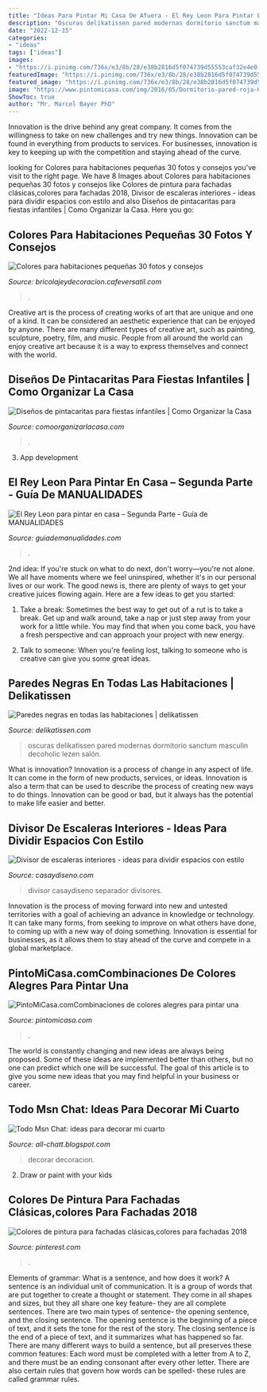 ```yaml
---
title: "Ideas Para Pintar Mi Casa De Afuera - El Rey Leon Para Pintar En Casa – Segunda Parte"
description: "Oscuras delikatissen pared modernas dormitorio sanctum masculin decoholic lezen salón"
date: "2022-12-15"
categories:
- "ideas"
tags: ["ideas"]
images:
- "https://i.pinimg.com/736x/e3/8b/28/e38b2816d5f074739d55553caf32e4e0.jpg"
featuredImage: "https://i.pinimg.com/736x/e3/8b/28/e38b2816d5f074739d55553caf32e4e0.jpg"
featured_image: "https://i.pinimg.com/736x/e3/8b/28/e38b2816d5f074739d55553caf32e4e0.jpg"
image: "https://www.pintomicasa.com/img/2016/05/Dormitorio-pared-roja-600x397.jpg"
ShowToc: true
author: "Mr. Marcel Bayer PhD"
---
```



Innovation is the drive behind any great company. It comes from the willingness to take on new challenges and try new things. Innovation can be found in everything from products to services. For businesses, innovation is key to keeping up with the competition and staying ahead of the curve.

	

		
looking for Colores para habitaciones pequeñas 30 fotos y consejos you've visit to the right page. We have 8 Images about Colores para habitaciones pequeñas 30 fotos y consejos like Colores de pintura para fachadas clásicas,colores para fachadas 2018, Divisor de escaleras interiores - ideas para dividir espacios con estilo and also Diseños de pintacaritas para fiestas infantiles | Como Organizar la Casa. Here you go:
		
    
## Colores Para Habitaciones Pequeñas 30 Fotos Y Consejos

<img loading=lazy src="https://bricolajeydecoracion.cafeversatil.com/wp-content/uploads/2015/03/002.jpg" onerror="this.onerror=null;this.src='https://tse3.mm.bing.net/th?id=OIP.5JwD4FsbqPQH2LePmHwniQHaIW&amp;pid=15.1';" alt="Colores para habitaciones pequeñas 30 fotos y consejos">

_Source: bricolajeydecoracion.cafeversatil.com_

>. 

	

Creative art is the process of creating works of art that are unique and one of a kind. It can be considered an aesthetic experience that can be enjoyed by anyone. There are many different types of creative art, such as painting, sculpture, poetry, film, and music. People from all around the world can enjoy creative art because it is a way to express themselves and connect with the world.

    
## Diseños De Pintacaritas Para Fiestas Infantiles | Como Organizar La Casa

<img loading=lazy src="https://comoorganizarlacasa.com/wp-content/uploads/2017/06/disenos-pintacaritas-fiestas-infantiles-2.jpg" onerror="this.onerror=null;this.src='https://tse1.mm.bing.net/th?id=OIP.3bAOaq4SNsNJM5W0P_chNwHaLH&amp;pid=15.1';" alt="Diseños de pintacaritas para fiestas infantiles | Como Organizar la Casa">

_Source: comoorganizarlacasa.com_

>. 

	

3. App development 

    
## El Rey Leon Para Pintar En Casa – Segunda Parte - Guía De MANUALIDADES

<img loading=lazy src="https://www.guiademanualidades.com/wp-content/uploads/2010/10/El-Rey-Leon-para-pintar-en-casa-441.jpg" onerror="this.onerror=null;this.src='https://tse2.mm.bing.net/th?id=OIP.CN6ixI3cZw50ja3HCK-JFwHaKX&amp;pid=15.1';" alt="El Rey Leon para pintar en casa – Segunda Parte - Guía de MANUALIDADES">

_Source: guiademanualidades.com_

>. 

	

2nd idea:
If you're stuck on what to do next, don't worry—you're not alone. We all have moments where we feel uninspired, whether it's in our personal lives or our work. The good news is, there are plenty of ways to get your creative juices flowing again.
Here are a few ideas to get you started:

1. Take a break: Sometimes the best way to get out of a rut is to take a break. Get up and walk around, take a nap or just step away from your work for a little while. You may find that when you come back, you have a fresh perspective and can approach your project with new energy.

2. Talk to someone: When you're feeling lost, talking to someone who is creative can give you some great ideas.

    
## Paredes Negras En Todas Las Habitaciones | Delikatissen

<img loading=lazy src="https://www.delikatissen.com/wp-content/2017/01/0.jpg" onerror="this.onerror=null;this.src='https://tse2.mm.bing.net/th?id=OIP.zayv4jO41FPrCj5aq9oSqgHaE8&amp;pid=15.1';" alt="Paredes negras en todas las habitaciones | delikatissen">

_Source: delikatissen.com_

>oscuras delikatissen pared modernas dormitorio sanctum masculin decoholic lezen salón. 

	

What is innovation?
Innovation is a process of change in any aspect of life. It can come in the form of new products, services, or ideas. Innovation is also a term that can be used to describe the process of creating new ways to do things. Innovation can be good or bad, but it always has the potential to make life easier and better.

    
## Divisor De Escaleras Interiores - Ideas Para Dividir Espacios Con Estilo

<img loading=lazy src="https://casaydiseno.com/wp-content/uploads/2018/07/divisor-escalera-barras.jpg" onerror="this.onerror=null;this.src='https://tse3.mm.bing.net/th?id=OIP.a_ddMEYYpOCrCHoaO3LbRAHaJ4&amp;pid=15.1';" alt="Divisor de escaleras interiores - ideas para dividir espacios con estilo">

_Source: casaydiseno.com_

>divisor casaydiseno separador divisores. 

	

Innovation is the process of moving forward into new and untested territories with a goal of achieving an advance in knowledge or technology. It can take many forms, from seeking to improve on what others have done, to coming up with a new way of doing something. Innovation is essential for businesses, as it allows them to stay ahead of the curve and compete in a global marketplace.

    
## PintoMiCasa.comCombinaciones De Colores Alegres Para Pintar Una

<img loading=lazy src="https://www.pintomicasa.com/img/2016/05/Dormitorio-pared-roja-600x397.jpg" onerror="this.onerror=null;this.src='https://tse3.mm.bing.net/th?id=OIP.yozpt6HIg50-Hg-4Zn8b1wHaE5&amp;pid=15.1';" alt="PintoMiCasa.comCombinaciones de colores alegres para pintar una">

_Source: pintomicasa.com_

>. 

	

The world is constantly changing and new ideas are always being proposed. Some of these ideas are implemented better than others, but no one can predict which one will be successful. The goal of this article is to give you some new ideas that you may find helpful in your business or career.

    
## Todo Msn Chat: Ideas Para Decorar Mi Cuarto

<img loading=lazy src="http://2.bp.blogspot.com/-BtTg_LnjZWs/TxHoz0ZS5-I/AAAAAAAAI6Y/Js8Y64UoNLM/s1600/dormitorio-101.jpg" onerror="this.onerror=null;this.src='https://tse3.mm.bing.net/th?id=OIP.MRkEEqKJztUWB_ykkesHLAHaF0&amp;pid=15.1';" alt="Todo Msn Chat: ideas para decorar mi cuarto">

_Source: all-chatt.blogspot.com_

>decorar decoracion. 

	

2. Draw or paint with your kids

    
## Colores De Pintura Para Fachadas Clásicas,colores Para Fachadas 2018

<img loading=lazy src="https://i.pinimg.com/736x/e3/8b/28/e38b2816d5f074739d55553caf32e4e0.jpg" onerror="this.onerror=null;this.src='https://tse4.mm.bing.net/th?id=OIP.ryrLMRd7t3Ba6osueI_f2AHaKG&amp;pid=15.1';" alt="Colores de pintura para fachadas clásicas,colores para fachadas 2018">

_Source: pinterest.com_

>. 

	

Elements of grammar: What is a sentence, and how does it work?
A sentence is an individual unit of communication. It is a group of words that are put together to create a thought or statement. They come in all shapes and sizes, but they all share one key feature- they are all complete sentences. There are two main types of sentence- the opening sentence, and the closing sentence. The opening sentence is the beginning of a piece of text, and it sets the tone for the rest of the story. The closing sentence is the end of a piece of text, and it summarizes what has happened so far. There are many different ways to build a sentence, but all preserves these common features: Each word must be completed with a letter from A to Z, and there must be an ending consonant after every other letter. There are also certain rules that govern how words can be spelled- these rules are called grammar rules.

